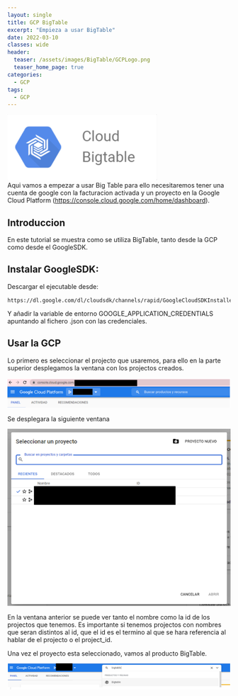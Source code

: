 ```yaml
---
layout: single
title: GCP BigTable
excerpt: "Empieza a usar BigTable"
date: 2022-03-10
classes: wide
header:
  teaser: /assets/images/BigTable/GCPLogo.png
  teaser_home_page: true
categories:
  - GCP
tags:  
  - GCP
---
```


![](/assets/images/BigTable/BigTableLogo.png)
<br>
Aqui vamos a empezar a usar Big Table para ello necesitaremos tener una cuenta de google con la facturacion activada y un proyecto en la Google Cloud Platform (https://console.cloud.google.com/home/dashboard).
##  Introduccion

En este tutorial se muestra como se utiliza BigTable, tanto desde la GCP como desde el GoogleSDK. 


## Instalar GoogleSDK:

Descargar el ejecutable desde:

	https://dl.google.com/dl/cloudsdk/channels/rapid/GoogleCloudSDKInstaller.exe

Y añadir la variable de entorno GOOGLE_APPLICATION_CREDENTIALS apuntando al fichero .json con las credenciales.

## Usar la GCP

Lo primero es seleccionar el projecto que usaremos, para ello en la parte superior desplegamos la ventana con los projectos creados.

![](/assets/images/BigTable/bt1.png)

Se desplegara la siguiente ventana

![](/assets/images/BigTable/bt2.png)

En la ventana anterior se puede ver tanto el nombre como la id de los projectos que tenemos. Es importante si tenemos projectos con nombres que seran distintos al id, que el id es el termino al que se hara referencia al hablar de el projecto o el project_id.

Una vez el proyecto esta seleccionado, vamos al producto BigTable.

![](/assets/images/BigTable/bt3.png)
